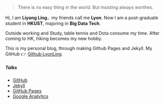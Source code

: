 >There is no easy thing in the world.
>But insisting always worthes.


Hi, I am **Liyang Ling**，my friends call me **Lyon**. Now I am a post-graduate student in **HKUST**, majoring in **Big Data Tech**.

Outside working and Study, table tennis and Dota consume my time. After coming to HK, hiking becomes my new hobby.

This is my personal blog, through making Github Pages and Jekyll.
My GitHub  👉 [Github·LyonLing](http://github.com/lyonling).


##### Talks

- [GitHub](https://github.com)
- [Jekyll](http://jekyll.com.cn/)
- [GitHub Pages](https://pages.github.com/)
- [Google Analytics](https://analytics.google.com/analytics)


